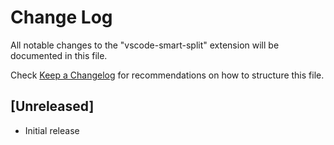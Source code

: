 # Change Log

All notable changes to the "vscode-smart-split" extension will be documented in this file.

Check [Keep a Changelog](http://keepachangelog.com/) for recommendations on how to structure this file.

## [Unreleased]

- Initial release